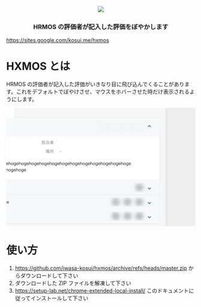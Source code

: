 <div align="center">
    <img src="https://raw.githubusercontent.com/iwasa-kosui/hrmos-blur-chrome-extension/master/logo/logo-128.png"/>
    <h3>HRMOS の評価者が記入した評価をぼやかします</h3>
</div>

https://sites.google.com/kosui.me/hxmos

# HXMOS とは

HRMOS の評価者が記入した評価がいきなり目に飛び込んでくることがあります。これをデフォルトでぼやけさせ、マウスをホバーさせた時だけ表示されるようにします。

![](./screenshot.png)

# 使い方

1. https://github.com/iwasa-kosui/hxmos/archive/refs/heads/master.zip からダウンロードして下さい
1. ダウンロードした ZIP ファイルを解凍して下さい
2. https://setup-lab.net/chrome-extended-local-install/ このドキュメントに従ってインストールして下さい
